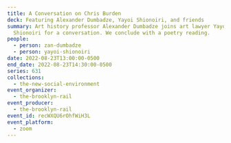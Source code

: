 ```yaml
---
title: A Conversation on Chris Burden
deck: Featuring Alexander Dumbadze, Yayoi Shionoiri, and friends
summary: Art history professor Alexander Dumbadze joins art lawyer Yayoi
  Shionoiri for a conversation. We conclude with a poetry reading.
people:
  - person: zan-dumbadze
  - person: yayoi-shionoiri
date: 2022-08-23T13:00:00-0500
end_date: 2022-08-23T14:30:00-0500
series: 631
collections:
  - the-new-social-environment
event_organizer:
  - the-brooklyn-rail
event_producer:
  - the-brooklyn-rail
event_id: recWXQU6rOhfWiH3L
event_platform:
  - zoom
---
```

